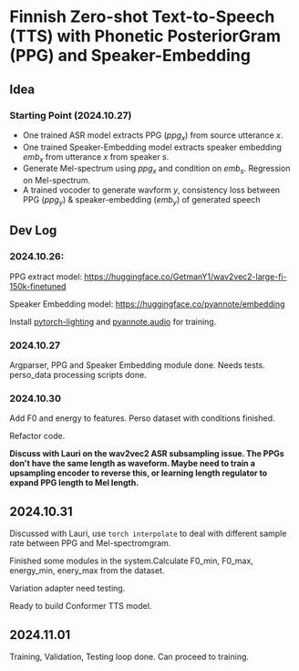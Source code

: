 # Finnish Zero-shot Text-to-Speech (TTS) with Phonetic PosteriorGram (PPG) and Speaker-Embedding

## Idea

### Starting Point (2024.10.27)
+ One trained ASR model extracts PPG ($ppg_x$) from source utterance $x$.
+ One trained Speaker-Embedding model extracts speaker embedding $emb_x$ from utterance $x$ from speaker $s$.
+ Generate Mel-spectrum using $ppg_x$ and condition on $emb_s$. Regression on Mel-spectrum.
+ A trained vocoder to generate wavform $y$, consistency loss between PPG ($ppg_y$) & speaker-embedding ($emb_y$) of generated speech


## Dev Log

### 2024.10.26:
PPG extract model: https://huggingface.co/GetmanY1/wav2vec2-large-fi-150k-finetuned

Speaker Embedding model: https://huggingface.co/pyannote/embedding

Install [pytorch-lighting](https://lightning.ai/docs/pytorch/stable/#install-lightning) and [pyannote.audio](https://github.com/pyannote/pyannote-audio) for training.

### 2024.10.27
Argparser, PPG and Speaker Embedding module done. Needs tests.
perso_data processing scripts done.

### 2024.10.30
Add F0 and energy to features. Perso dataset with conditions finished.

Refactor code.

**Discuss with Lauri on the wav2vec2 ASR subsampling issue. The PPGs don't have the same length as waveform. Maybe need to train a upsampling encoder to reverse this, or learning length regulator to expand PPG length to Mel length.**

## 2024.10.31

Discussed with Lauri, use `torch interpolate` to deal with different sample rate between PPG and Mel-spectromgram.

Finished some modules in the system.Calculate F0_min, F0_max, energy_min, enery_max from the dataset.

Variation adapter need testing.

Ready to build Conformer TTS model.

## 2024.11.01

Training, Validation, Testing loop done. Can proceed to training.